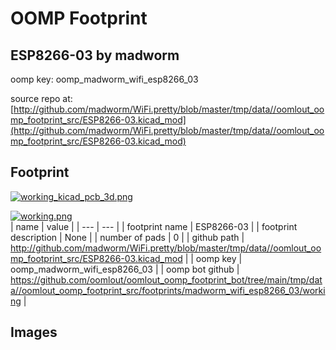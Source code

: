# OOMP Footprint  
## ESP8266-03  by madworm  
  
oomp key: oomp_madworm_wifi_esp8266_03  
  
source repo at: [http://github.com/madworm/WiFi.pretty/blob/master/tmp/data//oomlout_oomp_footprint_src/ESP8266-03.kicad_mod](http://github.com/madworm/WiFi.pretty/blob/master/tmp/data//oomlout_oomp_footprint_src/ESP8266-03.kicad_mod)  
## Footprint  
  
[![working_kicad_pcb_3d.png](working_kicad_pcb_3d_600.png)](working_kicad_pcb_3d.png)  
  
[![working.png](working_600.png)](working.png)  
| name | value | 
| --- | --- | 
| footprint name | ESP8266-03 | 
| footprint description | None | 
| number of pads | 0 | 
| github path | http://github.com/madworm/WiFi.pretty/blob/master/tmp/data//oomlout_oomp_footprint_src/ESP8266-03.kicad_mod | 
| oomp key | oomp_madworm_wifi_esp8266_03 | 
| oomp bot github | https://github.com/oomlout/oomlout_oomp_footprint_bot/tree/main/tmp/data//oomlout_oomp_footprint_src/footprints/madworm_wifi_esp8266_03/working | 
## Images  
